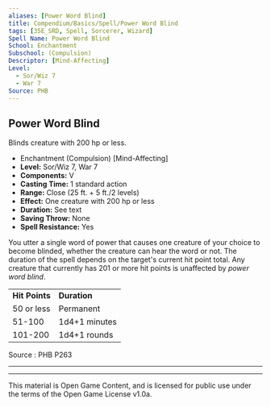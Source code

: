 ```yaml
---
aliases: [Power Word Blind]
title: Compendium/Basics/Spell/Power Word Blind
tags: [35E_SRD, Spell, Sorcerer, Wizard]
Spell Name: Power Word Blind
School: Enchantment
Subschool: (Compulsion)
Descriptor: [Mind-Affecting]
Level:
  - Sor/Wiz 7
  - War 7
Source: PHB
---
```



## Power Word Blind

Blinds creature with 200 hp or less.

*   Enchantment (Compulsion) [Mind-Affecting]
*   **Level:** Sor/Wiz 7, War 7
*   **Components:** V
*   **Casting Time:** 1 standard action
*   **Range:** Close (25 ft. + 5 ft./2 levels)
*   **Effect:** One creature with 200 hp or less
*   **Duration:** See text
*   **Saving Throw:** None
*   **Spell Resistance:** Yes

<p>You utter a single word of power that causes one creature of your choice to become blinded, whether the creature can hear the word or not. The duration of the spell depends on the target's current hit point total. Any creature that currently has 201 or more hit points is unaffected by <i>power word blind</i>.</p><table> <tr decoration="underline"> <td> <b>Hit Points</b> </td> <td> <b>Duration</b> </td> </tr> <tr> <td> 50 or less </td> <td> Permanent </td> </tr> <tr> <td> 51-100 </td> <td> 1d4+1 minutes </td> </tr> <tr> <td> 101-200 </td> <td> 1d4+1 rounds </td> </tr> </table>

Source : PHB P263

---

---

This material is Open Game Content, and is licensed for public use under
the terms of the Open Game License v1.0a.
